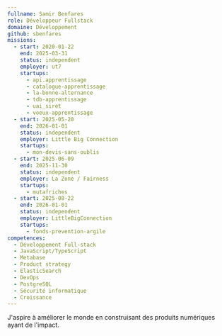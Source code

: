 ```yaml
---
fullname: Samir Benfares
role: Développeur Fullstack
domaine: Développement
github: sbenfares
missions:
  - start: 2020-01-22
    end: 2025-03-31
    status: independent
    employer: ut7
    startups:
      - api.apprentissage
      - catalogue-apprentissage
      - la-bonne-alternance
      - tdb-apprentissage
      - uai_siret
      - voeux-apprentissage
  - start: 2025-05-20
    end: 2026-01-01
    status: independent
    employer: Little Big Connection
    startups:
      - mon-devis-sans-oublis
  - start: 2025-06-09
    end: 2025-11-30
    status: independent
    employer: La Zone / Fairness
    startups:
      - mutafriches
  - start: 2025-08-22
    end: 2026-01-01
    status: independent
    employer: LittleBigConnection
    startups:
      - fonds-prevention-argile
competences:
  - Développement Full-stack
  - JavaScript/TypeScript
  - Metabase
  - Product strategy
  - ElasticSearch
  - DevOps
  - PostgreSQL
  - Sécurité informatique
  - Croissance
---
```

J'aspire à améliorer le monde en construisant des produits numériques ayant de l'impact.